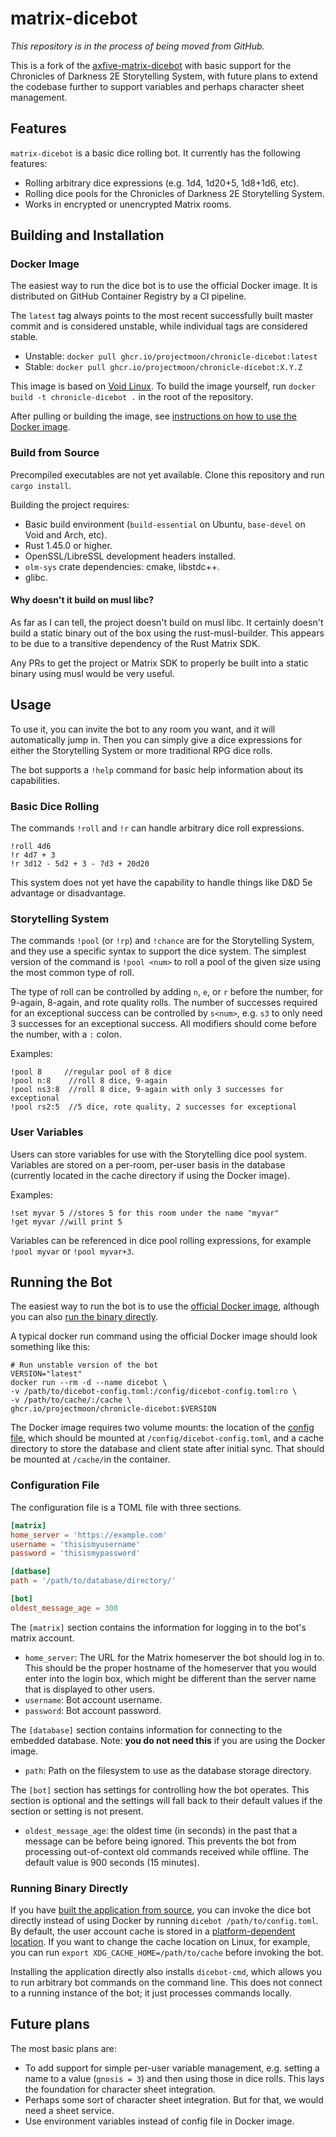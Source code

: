 # matrix-dicebot

_This repository is in the process of being moved from GitHub._

This is a fork of the
[axfive-matrix-dicebot](https://gitlab.com/Taywee/axfive-matrix-dicebot)
with basic support for the Chronicles of Darkness 2E Storytelling
System, with future plans to extend the codebase further to support
variables and perhaps character sheet management.

## Features

`matrix-dicebot` is a basic dice rolling bot. It currently has the
following features:

* Rolling arbitrary dice expressions (e.g. 1d4, 1d20+5, 1d8+1d6, etc).
* Rolling dice pools for the Chronicles of Darkness 2E Storytelling
System.
* Works in encrypted or unencrypted Matrix rooms.

## Building and Installation

### Docker Image

The easiest way to run the dice bot is to use the official Docker
image. It is distributed on GitHub Container Registry by a CI
pipeline.

The `latest` tag always points to the most recent successfully built
master commit and is considered unstable, while individual tags are
considered stable.

* Unstable: `docker pull ghcr.io/projectmoon/chronicle-dicebot:latest`
* Stable: `docker pull ghcr.io/projectmoon/chronicle-dicebot:X.Y.Z`

This image is based on [Void Linux](https://voidlinux.org/). To build
the image yourself, run `docker build -t chronicle-dicebot .` in the
root of the repository.

After pulling or building the image, see [instructions on how to use
the Docker image](#running-the-bot).

### Build from Source

Precompiled executables are not yet available. Clone this repository
and run `cargo install`.

Building the project requires:

* Basic build environment (`build-essential` on Ubuntu, `base-devel`
  on Void and Arch, etc).
* Rust 1.45.0 or higher.
* OpenSSL/LibreSSL development headers installed.
* `olm-sys` crate dependencies: cmake, libstdc++.
* glibc.

#### Why doesn't it build on musl libc?

As far as I can tell, the project doesn't build on musl libc. It
certainly doesn't build a static binary out of the box using the
rust-musl-builder. This appears to be due to a transitive dependency
of the Rust Matrix SDK.

Any PRs to get the project or Matrix SDK to properly be built into a
static binary using musl would be very useful.

## Usage

To use it, you can invite the bot to any room you want, and it will
automatically jump in. Then you can simply give a dice expressions for
either the Storytelling System or more traditional RPG dice rolls.

The bot supports a `!help` command for basic help information about
its capabilities.

### Basic Dice Rolling
The commands `!roll` and `!r` can handle arbitrary dice roll
expressions.

```
!roll 4d6
!r 4d7 + 3
!r 3d12 - 5d2 + 3 - 7d3 + 20d20
```

This system does not yet have the capability to handle things like D&D
5e advantage or disadvantage.

### Storytelling System

The commands `!pool` (or `!rp`) and `!chance` are for the Storytelling
System, and they use a specific syntax to support the dice system. The
simplest version of the command is `!pool <num>` to roll a pool of the
given size using the most common type of roll.

The type of roll can be controlled by adding `n`, `e`, or `r` before
the number, for 9-again, 8-again, and rote quality rolls. The number
of successes required for an exceptional success can be controlled by
`s<num>`, e.g. `s3` to only need 3 successes for an exceptional
success. All modifiers should come before the number, with a `:`
colon.

Examples:

```
!pool 8     //regular pool of 8 dice
!pool n:8    //roll 8 dice, 9-again
!pool ns3:8  //roll 8 dice, 9-again with only 3 successes for exceptional
!pool rs2:5  //5 dice, rote quality, 2 successes for exceptional
```

### User Variables

Users can store variables for use with the Storytelling dice pool
system. Variables are stored on a per-room, per-user basis in the
database (currently located in the cache directory if using the Docker
image).

Examples:

```
!set myvar 5 //stores 5 for this room under the name "myvar"
!get myvar //will print 5
```

Variables can be referenced in dice pool rolling expressions, for
example `!pool myvar` or `!pool myvar+3`.

## Running the Bot

The easiest way to run the bot is to use the [official Docker
image][docker-image], although you can also [run the binary
directly](#running-binary-directly).

A typical docker run command using the official Docker image should
look something like this:

```
# Run unstable version of the bot
VERSION="latest"
docker run --rm -d --name dicebot \
-v /path/to/dicebot-config.toml:/config/dicebot-config.toml:ro \
-v /path/to/cache/:/cache \
ghcr.io/projectmoon/chronicle-dicebot:$VERSION
```

The Docker image requires two volume mounts: the location of the
[config file][config-file], which should be mounted at
`/config/dicebot-config.toml`, and a cache directory to store the
database and client state after initial sync. That should be mounted
at `/cache/`in the container.

### Configuration File

The configuration file is a TOML file with three sections.

```toml
[matrix]
home_server = 'https://example.com'
username = 'thisismyusername'
password = 'thisismypassword'

[datbase]
path = '/path/to/database/directory/'

[bot]
oldest_message_age = 300
```

The `[matrix]` section contains the information for logging in to the
bot's matrix account.

 - `home_server`: The URL for the Matrix homeserver the bot should log
   in to. This should be the proper hostname of the homeserver that
   you would enter into the login box, which might be different than
   the server name that is displayed to other users.
 - `username`: Bot account username.
 - `password`: Bot account password.

The `[database]` section contains information for connecting to the
embedded database. Note: **you do not need this** if you are using the
Docker image.
 - `path`: Path on the filesystem to use as the database storage
   directory.

The `[bot]` section has settings for controlling how the bot operates.
This section is optional and the settings will fall back to their
default values if the section or setting is not present.

 - `oldest_message_age`: the oldest time (in seconds) in the past that
   a message can be before being ignored. This prevents the bot from
   processing out-of-context old commands received while offline. The
   default value is 900 seconds (15 minutes).

### Running Binary Directly

If you have [built the application from source](#build-from-source),
you can invoke the dice bot directly instead of using Docker by
running `dicebot /path/to/config.toml`. By default, the user account
cache is stored in a [platform-dependent location][dirs]. If you want
to change the cache location on Linux, for example, you can run
`export XDG_CACHE_HOME=/path/to/cache` before invoking the bot.

Installing the application directly also installs `dicebot-cmd`, which
allows you to run arbitrary bot commands on the command line. This
does not connect to a running instance of the bot; it just processes
commands locally.

## Future plans

The most basic plans are:

* To add support for simple per-user variable management, e.g. setting
  a name to a value (`gnosis = 3`) and then using those in dice rolls.
  This lays the foundation for character sheet integration.
* Perhaps some sort of character sheet integration. But for that, we
  would need a sheet service.
* Use environment variables instead of config file in Docker image.

[config-file]: #Configuration-File
[docker-image]: https://github.com/users/ProjectMoon/packages/container/package/chronicle-dicebot
[dirs]: https://docs.rs/dirs/2.0.2/dirs/
